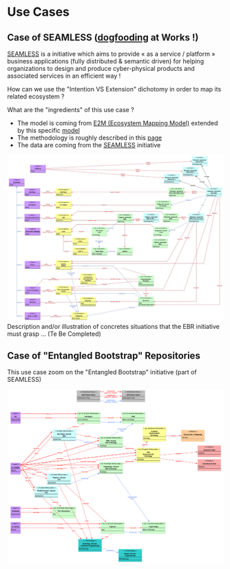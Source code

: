 Use Cases
==

Case of SEAMLESS (<a href="https://en.wikipedia.org/wiki/Eating_your_own_dog_food">dogfooding</a> at Works !)
-

<a href="https://github.com/iPlumb3r/SEAMLESS">SEAMLESS</a> is a initiative which aims to provide « as a service / platform » business applications (fully distributed & semantic driven) for helping organizations to design and produce cyber-physical products and associated services in an efficient way !

How can we use the "Intention VS Extension" dichotomy in order to map its related ecosystem ?

What are the "ingredients" of this use case ?
* The model is coming from <a href="https://github.com/iPlumb3r/EcosystemMapping/blob/master/6_Ontologies/OWL-Ontology.md">E2M (Ecosystem Mapping Model)</a> extended by this specific <a href="https://github.com/iPlumb3r/EntangledBootstrap/tree/master/6_Ontologies">model</a>
* The methodology is roughly described in this <a href="https://github.com/iPlumb3r/EcosystemMapping/blob/master/1_Semantic/ReasonWhyA2-LevelModel_EN.md">page</a>
* The data are coming from the <a href="https://github.com/iPlumb3r/SEAMLESS">SEAMLESS</a> initiative

![UC_SEAMLESS](https://github.com/iPlumb3r/EntangledBootstrap/blob/master/images/UC_SEAMLESS_2020-04-02.jpg)
Description and/or illustration of concretes situations that the EBR initiative must grasp ...
(Te Be Completed)

Case of "Entangled Bootstrap" Repositories
-
This use case zoom on the "Entangled Bootstrap" initiative (part of SEAMLESS)

![EBR UC](https://github.com/iPlumb3r/EntangledBootstrap/blob/master/images/UC_EBR_2020-02-16.png)

